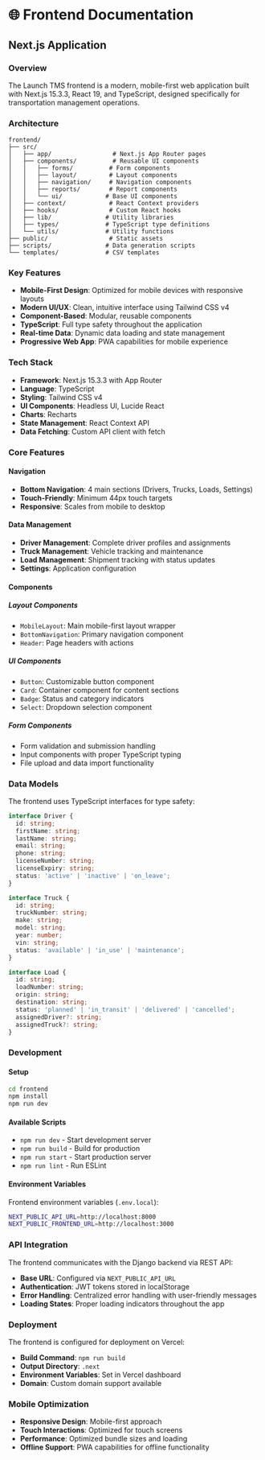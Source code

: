# 🌐 Frontend Documentation

## Next.js Application

### Overview

The Launch TMS frontend is a modern, mobile-first web application built with Next.js 15.3.3, React 19, and TypeScript, designed specifically for transportation management operations.

### Architecture

```
frontend/
├── src/
│   ├── app/                 # Next.js App Router pages
│   ├── components/          # Reusable UI components
│   │   ├── forms/          # Form components
│   │   ├── layout/         # Layout components
│   │   ├── navigation/     # Navigation components
│   │   ├── reports/        # Report components
│   │   └── ui/            # Base UI components
│   ├── context/            # React Context providers
│   ├── hooks/              # Custom React hooks
│   ├── lib/               # Utility libraries
│   ├── types/             # TypeScript type definitions
│   └── utils/             # Utility functions
├── public/                 # Static assets
├── scripts/               # Data generation scripts
└── templates/             # CSV templates
```

### Key Features

- **Mobile-First Design**: Optimized for mobile devices with responsive layouts
- **Modern UI/UX**: Clean, intuitive interface using Tailwind CSS v4
- **Component-Based**: Modular, reusable components
- **TypeScript**: Full type safety throughout the application
- **Real-time Data**: Dynamic data loading and state management
- **Progressive Web App**: PWA capabilities for mobile experience

### Tech Stack

- **Framework**: Next.js 15.3.3 with App Router
- **Language**: TypeScript
- **Styling**: Tailwind CSS v4
- **UI Components**: Headless UI, Lucide React
- **Charts**: Recharts
- **State Management**: React Context API
- **Data Fetching**: Custom API client with fetch

### Core Features

#### Navigation
- **Bottom Navigation**: 4 main sections (Drivers, Trucks, Loads, Settings)
- **Touch-Friendly**: Minimum 44px touch targets
- **Responsive**: Scales from mobile to desktop

#### Data Management
- **Driver Management**: Complete driver profiles and assignments
- **Truck Management**: Vehicle tracking and maintenance
- **Load Management**: Shipment tracking with status updates
- **Settings**: Application configuration

#### Components

##### Layout Components
- `MobileLayout`: Main mobile-first layout wrapper
- `BottomNavigation`: Primary navigation component
- `Header`: Page headers with actions

##### UI Components
- `Button`: Customizable button component
- `Card`: Container component for content sections
- `Badge`: Status and category indicators
- `Select`: Dropdown selection component

##### Form Components
- Form validation and submission handling
- Input components with proper TypeScript typing
- File upload and data import functionality

### Data Models

The frontend uses TypeScript interfaces for type safety:

```typescript
interface Driver {
  id: string;
  firstName: string;
  lastName: string;
  email: string;
  phone: string;
  licenseNumber: string;
  licenseExpiry: string;
  status: 'active' | 'inactive' | 'on_leave';
}

interface Truck {
  id: string;
  truckNumber: string;
  make: string;
  model: string;
  year: number;
  vin: string;
  status: 'available' | 'in_use' | 'maintenance';
}

interface Load {
  id: string;
  loadNumber: string;
  origin: string;
  destination: string;
  status: 'planned' | 'in_transit' | 'delivered' | 'cancelled';
  assignedDriver?: string;
  assignedTruck?: string;
}
```

### Development

#### Setup
```bash
cd frontend
npm install
npm run dev
```

#### Available Scripts
- `npm run dev` - Start development server
- `npm run build` - Build for production
- `npm run start` - Start production server
- `npm run lint` - Run ESLint

#### Environment Variables

Frontend environment variables (`.env.local`):
```bash
NEXT_PUBLIC_API_URL=http://localhost:8000
NEXT_PUBLIC_FRONTEND_URL=http://localhost:3000
```

### API Integration

The frontend communicates with the Django backend via REST API:

- **Base URL**: Configured via `NEXT_PUBLIC_API_URL`
- **Authentication**: JWT tokens stored in localStorage
- **Error Handling**: Centralized error handling with user-friendly messages
- **Loading States**: Proper loading indicators throughout the app

### Deployment

The frontend is configured for deployment on Vercel:

- **Build Command**: `npm run build`
- **Output Directory**: `.next`
- **Environment Variables**: Set in Vercel dashboard
- **Domain**: Custom domain support available

### Mobile Optimization

- **Responsive Design**: Mobile-first approach
- **Touch Interactions**: Optimized for touch screens
- **Performance**: Optimized bundle sizes and loading
- **Offline Support**: PWA capabilities for offline functionality
